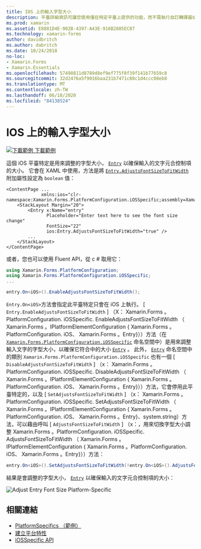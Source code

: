 ```yaml
---
title: IOS 上的輸入字型大小
description: 平臺詳細資訊可讓您使用僅在特定平臺上提供的功能，而不需執行自訂轉譯器或效果。 本文說明如何使用 iOS 平臺特定的來調整專案的字型大小。
ms.prod: xamarin
ms.assetid: E8881D4E-902B-4397-A43E-916B2885EC87
ms.technology: xamarin-forms
author: davidbritch
ms.author: dabritch
ms.date: 10/24/2018
no-loc:
- Xamarin.Forms
- Xamarin.Essentials
ms.openlocfilehash: 57498811d8789d8ef9ef775f8f39f141b77659c8
ms.sourcegitcommit: 32d2476a5f9016baa231b7471c88c1d4ccc08eb8
ms.translationtype: MT
ms.contentlocale: zh-TW
ms.lasthandoff: 06/18/2020
ms.locfileid: "84138524"
---
```

# <a name="entry-font-size-on-ios"></a>IOS 上的輸入字型大小

[![下載範例 ](~/media/shared/download.png) 下載範例](https://docs.microsoft.com/samples/xamarin/xamarin-forms-samples/userinterface-platformspecifics)

這個 iOS 平臺特定是用來調整的字型大小， [`Entry`](xref:Xamarin.Forms.Entry) 以確保輸入的文字元合控制項的大小。 它會在 XAML 中使用，方法是將 [`Entry.AdjustsFontSizeToFitWidth`](xref:Xamarin.Forms.PlatformConfiguration.iOSSpecific.Entry.AdjustsFontSizeToFitWidthProperty) 附加屬性設定為 `boolean` 值：

```xaml
<ContentPage ...
             xmlns:ios="clr-namespace:Xamarin.Forms.PlatformConfiguration.iOSSpecific;assembly=Xamarin.Forms.Core"
    <StackLayout Margin="20">
        <Entry x:Name="entry"
               Placeholder="Enter text here to see the font size change"
               FontSize="22"
               ios:Entry.AdjustsFontSizeToFitWidth="true" />
        ...
    </StackLayout>
</ContentPage>
```

或者，您也可以使用 Fluent API，從 c # 取用它：

```csharp
using Xamarin.Forms.PlatformConfiguration;
using Xamarin.Forms.PlatformConfiguration.iOSSpecific;
...

entry.On<iOS>().EnableAdjustsFontSizeToFitWidth();
```

`Entry.On<iOS>`方法會指定此平臺特定只會在 iOS 上執行。 [ `Entry.EnableAdjustsFontSizeToFitWidth` ] （X： Xamarin.Forms 。PlatformConfiguration. iOSSpecific. EnableAdjustsFontSizeToFitWidth （ Xamarin.Forms 。IPlatformElementConfiguration { Xamarin.Forms 。PlatformConfiguration. iOS、 Xamarin.Forms 。Entry}））方法（在 [`Xamarin.Forms.PlatformConfiguration.iOSSpecific`](xref:Xamarin.Forms.PlatformConfiguration.iOSSpecific) 命名空間中）是用來調整輸入文字的字型大小，以確保它符合中的大小 [`Entry`](xref:Xamarin.Forms.Entry) 。 此外， [`Entry`](xref:Xamarin.Forms.PlatformConfiguration.iOSSpecific.Entry) 命名空間中的類別 `Xamarin.Forms.PlatformConfiguration.iOSSpecific` 也有一個 [ `DisableAdjustsFontSizeToFitWidth` ] （x： Xamarin.Forms 。PlatformConfiguration. iOSSpecific. DisableAdjustsFontSizeToFitWidth （ Xamarin.Forms 。IPlatformElementConfiguration { Xamarin.Forms 。PlatformConfiguration. iOS、 Xamarin.Forms 。Entry}））方法，它會停用此平臺特定的，以及 [ `SetAdjustsFontSizeToFitWidth` ] （x： Xamarin.Forms 。PlatformConfiguration. iOSSpecific. SetAdjustsFontSizeToFitWidth （ Xamarin.Forms 。IPlatformElementConfiguration { Xamarin.Forms 。PlatformConfiguration. iOS、 Xamarin.Forms 。Entry}、system.string）方法，可以藉由呼叫 [ `AdjustsFontSizeToFitWidth` ] （x：，用來切換字型大小調整 Xamarin.Forms 。PlatformConfiguration. iOSSpecific. AdjustsFontSizeToFitWidth （ Xamarin.Forms 。IPlatformElementConfiguration { Xamarin.Forms 。PlatformConfiguration. iOS、 Xamarin.Forms 。Entry}））方法：

```csharp
entry.On<iOS>().SetAdjustsFontSizeToFitWidth(!entry.On<iOS>().AdjustsFontSizeToFitWidth());
```

結果是會調整的字型大小， [`Entry`](xref:Xamarin.Forms.Entry) 以確保輸入的文字元合控制項的大小：

![](entry-font-size-images/entry-font-size.png "Adjust Entry Font Size Platform-Specific")

## <a name="related-links"></a>相關連結

- [PlatformSpecifics （範例）](https://docs.microsoft.com/samples/xamarin/xamarin-forms-samples/userinterface-platformspecifics)
- [建立平台特性](~/xamarin-forms/platform/platform-specifics/index.md#creating-platform-specifics)
- [iOSSpecific API](xref:Xamarin.Forms.PlatformConfiguration.iOSSpecific)
